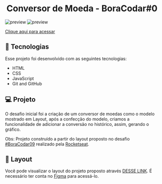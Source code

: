 ﻿<h1 align="center"> Conversor de Moeda - BoraCodar#0 </h1>

![preview](https://cdn.discordapp.com/attachments/1015396898766590054/1089347807342776430/Screenshot_6.png)
![preview](https://cdn.discordapp.com/attachments/1015396898766590054/1089347807577653268/Screenshot_7.png)

[Clique aqui para acessar](https://ryanwilll.github.io/conversorMoedas/)

## 🚀 Tecnologias

Esse projeto foi desenvolvido com as seguintes tecnologias:

- HTML
- CSS
- JavaScript
- Git and GitHub

## 💻 Projeto

O desafio inicial foi a criação de um conversor de moedas como o modelo mostrado em Layout, após a confecção do modelo, criamos a funcionalidade de adicionar a conversão no histórico, assim, gerando o gráfico.

Obs: Projeto construído a partir do layout proposto no desafio [#BoraCodar09](https://boracodar.dev/) realizado pela [Rocketseat](https://rocketseat.com.br). <br>

## 🔖 Layout

Você pode visualizar o layout do projeto proposto através [DESSE LINK](<https://www.figma.com/file/dMQcEDoool687Bm0Hly68Z/%23boraCodar---Desafio-9-(Community)?node-id=1-5>). É necessário ter conta no [Figma](https://figma.com) para acessá-lo.
